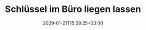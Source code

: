 ---
retweeted: false
source: <a href="http://twitter.com" rel="nofollow">Twitter Web Client</a>
entities:
  hashtags:
  - text: kopfmontag
    indices:
    - '103'
    - '114'
  symbols: []
  user_mentions: []
  urls: []
display_text_range:
- '0'
- '114'
favorite_count: '0'
id_str: '1136462673'
truncated: false
retweet_count: '0'
id: '1136462673'
created_at: Wed Jan 21 15:38:25 +0000 2009
favorited: false
full_text: 'Schlüssel im Büro liegen lassen & den Mitbewohner mit meinem Einbruchsversuch
  fast zu Tode erschreckt. #kopfmontag'
lang: de
tags:
- kopfmontag
- pesos:twitter
date: '2009-01-21T15:38:25+00:00'
src: https://twitter.com/bascht/status/1136462673
original_url: https://twitter.com/bascht/status/1136462673
type: twitter_tweet
text: 'Schlüssel im Büro liegen lassen & den Mitbewohner mit meinem Einbruchsversuch
  fast zu Tode erschreckt. #kopfmontag'
title: Schlüssel im Büro liegen lassen

---